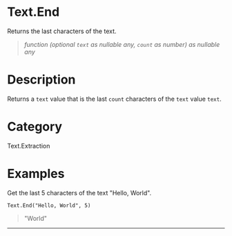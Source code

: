 ﻿# Text.End
Returns the last characters of the text.
> _function (optional <code>text</code> as nullable any, <code>count</code> as number) as nullable any_
# Description 
Returns a <code>text</code> value that is the last <code>count</code> characters of the <code>text</code> value <code>text</code>.

# Category 
Text.Extraction
# Examples 
Get the last 5 characters of the text "Hello, World".
```
Text.End("Hello, World", 5)
```
> "World"
***
